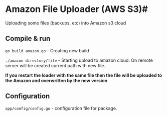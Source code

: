 # Amazon File Uploader (AWS S3)#

Uploading some files (backups, etc) into Amazon s3 cloud

## Compile & run ##

`go build amazon.go` - Creating new build

`./amazon directory/file` - Starting upload to amazon cloud. On remote server will be created current path with new file.

**If you restart the loader with the same file then the file will be uploaded to the Amazon and overwritten by the new version**

## Configuration ##

`app/config/config.go` - configuration file for package.
